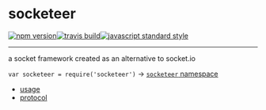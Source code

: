 socketeer
===

[![npm version](https://img.shields.io/npm/v/socketeer.svg?style=flat-square)](https://npmjs.com/package/socketeer)[![travis build](https://img.shields.io/travis/SEAPUNK/socketeer.svg?style=flat-square)](https://travis-ci.org/SEAPUNK/socketeer)[![javascript standard style](https://img.shields.io/badge/code%20style-standard-blue.svg?style=flat-square)](http://standardjs.com/)

---

a socket framework created as an alternative to socket.io

`var socketeer = require('socketeer')` -> [`socketeer` namespace](socketeer.html)

- [usage](tutorial-usage.html)
- [protocol](tutorial-protocol.html)
